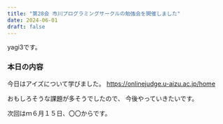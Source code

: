 ```yaml
---
title: "第28会 市川プログラミングサークルの勉強会を開催しました"
date: 2024-06-01
draft: false
---
```


yagi3です。

### 本日の内容

今日はアイズについて学びました。
https://onlinejudge.u-aizu.ac.jp/home

おもしろそうな課題が多そうでしたので、
今後やっていきたいです。

次回はｍ６月１５日、〇〇からです。
